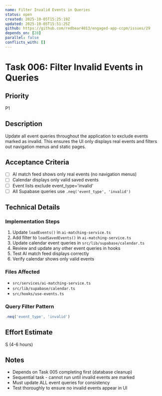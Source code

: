 ```yaml
---
name: Filter Invalid Events in Queries
status: open
created: 2025-10-05T15:25:19Z
updated: 2025-10-05T15:51:25Z
github: https://github.com/redbear4013/engaged-app-ccpm/issues/29
depends_on: [28]
parallel: false
conflicts_with: []
---
```


# Task 006: Filter Invalid Events in Queries

## Priority
P1

## Description
Update all event queries throughout the application to exclude events marked as invalid. This ensures the UI only displays real events and filters out navigation menus and static pages.

## Acceptance Criteria
- [ ] AI match feed shows only real events (no navigation menus)
- [ ] Calendar displays only valid saved events
- [ ] Event lists exclude event_type='invalid'
- [ ] All Supabase queries use `.neq('event_type', 'invalid')`

## Technical Details

### Implementation Steps
1. Update `loadEvents()` in `ai-matching-service.ts`
2. Add filter to `loadSavedEvents()` in `ai-matching-service.ts`
3. Update calendar event queries in `src/lib/supabase/calendar.ts`
4. Review and update any other event queries in hooks
5. Test AI match feed displays correctly
6. Verify calendar shows only valid events

### Files Affected
- `src/services/ai-matching-service.ts`
- `src/lib/supabase/calendar.ts`
- `src/hooks/use-events.ts`

### Query Filter Pattern
```typescript
.neq('event_type', 'invalid')
```

## Effort Estimate
S (4-6 hours)

## Notes
- Depends on Task 005 completing first (database cleanup)
- Sequential task - cannot run until invalid events are marked
- Must update ALL event queries for consistency
- Test thoroughly to ensure no invalid events appear in UI
